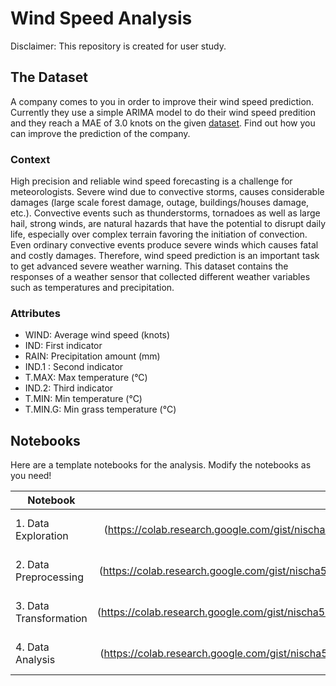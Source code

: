 # Wind Speed Analysis

Disclaimer: This repository is created for user study.

## The Dataset

A company comes to you in order to improve their wind speed prediction. Currently they use a simple ARIMA model to do their wind speed predition and they reach a MAE of 3.0 knots on the given [dataset](./data/raw/wind_dataset.csv). Find out how you can improve the prediction of the company. 

### Context
High precision and reliable wind speed forecasting is a challenge for meteorologists. Severe wind due to convective storms, causes considerable damages (large scale forest damage, outage, buildings/houses damage, etc.). Convective events such as thunderstorms, tornadoes as well as large hail, strong winds, are natural hazards that have the potential to disrupt daily life, especially over complex terrain favoring the initiation of convection. Even ordinary convective events produce severe winds which causes fatal and costly damages. Therefore, wind speed prediction is an important task to get advanced severe weather warning. This dataset contains the responses of a weather sensor that collected different weather variables such as temperatures and precipitation.

### Attributes
- WIND: Average wind speed (knots)
- IND: First indicator
- RAIN: Precipitation amount (mm)
- IND.1 : Second indicator
- T.MAX: Max temperature (°C)
- IND.2: Third indicator
- T.MIN: Min temperature (°C)
- T.MIN.G: Min grass temperature (°C)

## Notebooks
Here are a template notebooks for the analysis. Modify the notebooks as you need!

| Notebook               | Colab Link    | 
| ---------------------- | -------------:|
| 1. Data Exploration    |  [Colab] (https://colab.research.google.com/gist/nischa564/56a79b5402a5a2575b7142bf4f42ff7e/1-data_exploration.ipynb)    |
| 2. Data Preprocessing  |  [Colab] (https://colab.research.google.com/gist/nischa564/05322a335f442cfbdd9e72539a769ad8/2-data_preprocessing.ipynb)  |
| 3. Data Transformation |  [Colab] (https://colab.research.google.com/gist/nischa564/0fc4e882aeeb5e584498c680209d979b/3-data_transformation.ipynb) |
| 4. Data Analysis       |  [Colab] (https://colab.research.google.com/gist/nischa564/f59d96f86ca1243c663eb6ae759d201a/4-data_analysis.ipynb)       |
